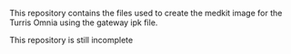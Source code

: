 This repository contains the files used to create the medkit
image for the Turris Omnia using the gateway ipk file.

This repository is still incomplete
